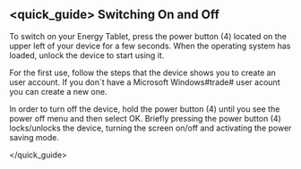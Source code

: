 ## <quick_guide> Switching On and Off

To switch on your Energy Tablet, press the power button (4) located on the upper left of your device for a few seconds. When the operating system has loaded, unlock the device to start using it.

For the first use, follow the steps that the device shows you to create an user account. If you don´t have a Microsoft Windows#trade# user acount you can create a new one.

In order to turn off the device, hold the power button (4) until you see the power off menu and then select OK.
Briefly pressing the power button (4) locks/unlocks the device, turning the screen on/off and activating the power saving mode.


</quick_guide>

